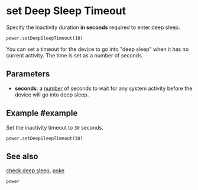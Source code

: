 # set Deep Sleep Timeout

Specify the inactivity duration **in seconds** required to enter deep sleep.

```sig
power.setDeepSleepTimeout(10)
```

You can set a timeout for the device to go into "deep sleep" when it has no current activity. The time is set as a number of seconds.

## Parameters

* **seconds**: a [number](types/number) of seconds to wait for any system activity before the device will go into deep sleep.

## Example #example

Set the inactivity timeout to `30` seconds.

```blocks
power.setDeepSleepTimeout(30)
```

## See also

[check deep sleep](/reference/power/check-deep-sleep),
[poke](/reference/power/poke)

```package
power
```